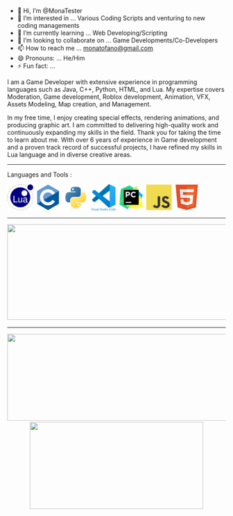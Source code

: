 - 👋 Hi, I’m @MonaTester
- 👀 I’m interested in ... Various Coding Scripts and venturing to new coding managements
- 🌱 I’m currently learning ... Web Developing/Scripting
- 💞️ I’m looking to collaborate on ... Game Developments/Co-Developers
- 📫 How to reach me ... monatofano@gmail.com
- 😄 Pronouns: ... He/Him
- ⚡ Fun fact: ...

I am a Game Developer with extensive experience in programming languages such as Java, C++, Python, HTML, and Lua.
My expertise covers Moderation, Game development, Roblox development, Animation, VFX, Assets Modeling, Map creation, and Management. 

In my free time, I enjoy creating special effects, rendering animations, and producing graphic art. I am committed to delivering high-quality work and continuously expanding my skills in the field. Thank you for taking the time to learn about me. With over 6 years of experience in Game development and a proven track record of successful projects, I have refined my skills in Lua language and in diverse creative areas.

---
Languages and Tools :
<div>
  <img src="https://github.com/devicons/devicon/blob/master/icons/lua/lua-original.svg" title="Lua" alt="JavaScript" width="60" height="60" height="60"/>
  
  <img src="https://github.com/devicons/devicon/blob/master/icons/c/c-original.svg" title="C"  alt="C" width="60" height="60"/>
  <img src="https://github.com/devicons/devicon/blob/master/icons/python/python-original.svg" title="Python"  alt="Python" width="60" height="60"/>
  <img src="https://github.com/devicons/devicon/blob/master/icons/vscode/vscode-original-wordmark.svg" title="vsc" alt="vsc" width="60" height="60"/>
  <img src="https://github.com/devicons/devicon/blob/master/icons/pycharm/pycharm-original.svg" title="PC" alt="PC" width="60" height="60"/>
  <img src="https://github.com/devicons/devicon/blob/master/icons/javascript/javascript-original.svg" title="JavaScript" alt="JavaScript" width="60" height="60"/>
  <img src="https://github.com/devicons/devicon/blob/master/icons/html5/html5-original.svg" title="HTML5" alt="HTML5" width="60" height="60" height="60"/>
</div>

---

<p align="center">
  <img width="1000" height="220" src="https://streak-stats.demolab.com?user=sammorozov&theme=highcontrast&hide_border=true&border_radius=5&card_width=800](https://streak-stats.demolab.com/demo/?user=MonaTester&theme=merko&hide_border=true&border_radius=4.6&locale=en&date_format=&mode=daily&exclude_days=&sections=total%2Ccurrent%2Clongest&card_width=497&type=svg&background-type=solid&properties=background)https://streak-stats.demolab.com/demo/?user=MonaTester&theme=merko&hide_border=true&border_radius=4.6&locale=en&date_format=&mode=daily&exclude_days=&sections=total%2Ccurrent%2Clongest&card_width=497&type=svg&background-type=solid&properties=background">
</p>

---

<p align="center">
  <img width="600" height="200" src="https://github-readme-stats.vercel.app/api?username=MonaTester&show_icons=true&theme=vision-friendly-dark">
  <img width="400" height="200" src="https://github-readme-stats.vercel.app/api/top-langs/?username=MonaTester&size_weight=0.15&count_weight=0.5&layout=compact&theme=vision-friendly-dark">
</p>

<div id="header" align="center">
  <img src="https://komarev.com/ghpvc/?username=sammorozov&style=for-the-badge&color=orange" alt=""/>
</div>
